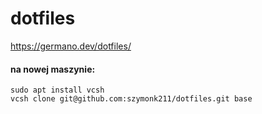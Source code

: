 # dotfiles

https://germano.dev/dotfiles/

#### na nowej maszynie:

```
sudo apt install vcsh
vcsh clone git@github.com:szymonk211/dotfiles.git base
```
